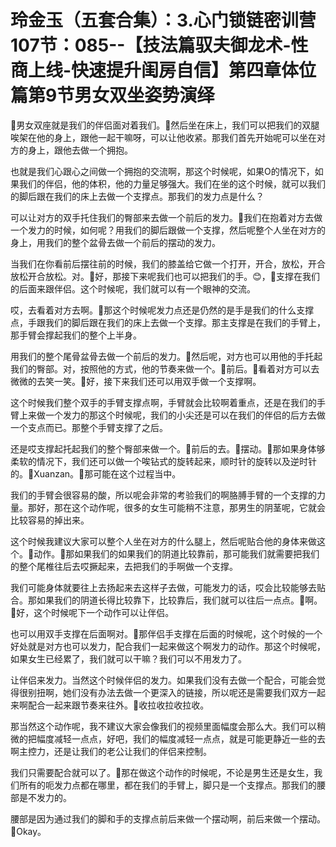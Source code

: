 # 玲金玉（五套合集）：3.心门锁链密训营 107节：085--【技法篇驭夫御龙术-性商上线-快速提升闺房自信】第四章体位篇第9节男女双坐姿势演绎

🎼男女双座就是我们的伴侣面对着我们。🎼然后坐在床上，我们可以把我们的双腿唉架在他的身上，跟他一起干嘛呀，可以让他收紧。那我们首先开始呢可以坐在对方的身上，跟他去做一个拥抱。

也就是我们心跟心之间做一个拥抱的交流啊，那这个时候呢，如果O的情况下，如果我们的伴侣，他的体积，他的力量足够强大。我们在坐的这个时候，就可以我们的脚后跟在我们的床上去做一个支撑点。那我们的发力点是什么？

可以让对方的双手托住我们的臀部来去做一个前后的发力。🎼我们在抱着对方去做一个发力的时候，如何呢？用我们的脚后跟做一个支撑，然后呢整个人坐在对方的身上，用我们的整个盆骨去做一个前后的摆动的发力。

当我们在你看前后摆往前的时候，我们的膝盖给它做一个打开，开合，放松，开合放松开合放松。对。🎼好，那接下来呢我们也可以把我们的手。😊，🎼支撑在我们的后面来跟伴侣。这个时候呢，我们就可以有一个眼神的交流。

哎，去看着对方去啊。🎼那这个时候呢发力点还是仍然的是手是我们的什么支撑点，手跟我们的脚后跟在我们的床上去做一个支撑。那主支撑是在我们的手臂上，那手臂会撑起我们的整个上半身。

用我们的整个尾骨盆骨去做一个前后的发力。🎼然后呢，对方也可以用他的手托起我们的臀部。对，按照他的方式，他的节奏来做一个。🎼前后。🎼看着对方可以去微微的去笑一笑。🎼好，接下来我们还可以用双手做一个支撑啊。

这个时候我们整个双手的手臂支撑点啊，手臂就会比较啊着重点，还是在我们的手臂上来做一个发力的那这个时候呢，我们的小尖还是可以在我们的伴侣的后方去做一个支点而已。那整个手臂支撑了之后。

还是哎支撑起托起我们的整个臀部来做一个。🎼前后的去。🎼摆动。🎼那如果身体够柔软的情况下，我们还可以做一个唉钻式的旋转起来，顺时针的旋转以及逆时针的。🎼Xuanzan。🎼那可能在这个过程当中。

我们的手臂会很容易的酸，所以呢会非常的考验我们的啊胳膊手臂的一个支撑的力量。那好，那在这个动作呢，很多的女生可能稍不注意，那男生的阴茎呢，它就会比较容易的掉出来。

这个时候我建议大家可以整个人坐在对方的什么腿上，然后呢贴合他的身体来做这个。🎼动作。🎼那如果我们的如果我们的阴道比较靠前，那可能我们就需要把我们的整个尾椎往后去哎撅起来，去把我们的手啊做一个支撑。

我们可能身体就要往上去扬起来去这样子去做，可能发力的话，哎会比较能够去贴合。那如果我们的阴道长得比较靠下，比较靠后，我们就可以往后一点点。🎼啊。🎼好，这个时候呢下一个动作可以让伴侣。

也可以用双手支撑在后面啊对。🎼那伴侣手支撑在后面的时候呢，这个时候的一个好处就是对方也可以发力，配合我们一起来做这个啊发力的动作。那这个时候呢，如果女生已经累了，我们就可以干嘛？我们可以不用发力了。

让伴侣来发力。当然这个时候伴侣的发力。如果我们没有去做一个配合，可能会觉得很别扭啊，她们没有办法去做一个更深入的链接，所以呢还是需要我们双方一起来啊配合一起来跟节奏来往外。🎼收拉收拉收拉收。

那当然这个动作呢，我不建议大家会像我们的视频里面幅度会那么大。我们可以稍微的把幅度减轻一点点，好吧，我们的幅度减轻一点点，就是可能更静近一些的去啊主控力，还是让我们的老公让我们的伴侣来控制。

我们只需要配合就可以了。🎼那在做这个动作的时候呢，不论是男生还是女生，我们所有的呃发力点都在哪里，都在我们的手臂上，脚只是一个支撑点。那我们的腰部是不发力的。

腰部是因为通过我们的脚和手的支撑点前后来做一个摆动啊，前后来做一个摆动。🎼Okay。